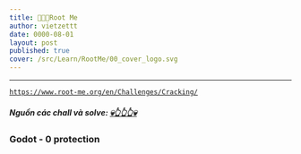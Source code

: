 ```yaml
---
title: 🐳🐳🐳Root Me
author: vietzettt
date: 0000-08-01
layout: post
published: true 
cover: /src/Learn/RootMe/00_cover_logo.svg
---
```


---

[`https://www.root-me.org/en/Challenges/Cracking/`](https://www.root-me.org/en/Challenges/Cracking/)

##### **Nguồn các chall và solve:** [💀**👆👆👆**💀](https://github.com/vietzettt/vietzettt.github.io/tree/main/src/Learn/RootMe)

### Godot - 0 protection
